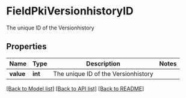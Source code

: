 # FieldPkiVersionhistoryID

The unique ID of the Versionhistory

## Properties
Name | Type | Description | Notes
------------ | ------------- | ------------- | -------------
**value** | **int** | The unique ID of the Versionhistory | 

[[Back to Model list]](../README.md#documentation-for-models) [[Back to API list]](../README.md#documentation-for-api-endpoints) [[Back to README]](../README.md)


